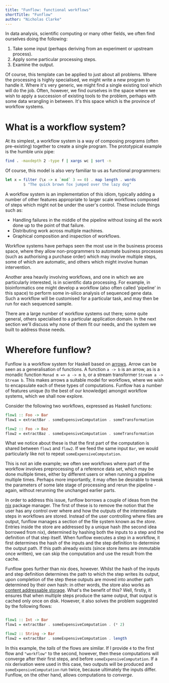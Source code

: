 ```yaml
---
title: "Funflow: functional workflows"
shortTitle: "Funflow"
author: "Nicholas Clarke"
---
```


In data analysis, scientific computing or many other fields, we often find
ourselves doing the following:

1. Take some input (perhaps deriving from an experiment or upstream process).
2. Apply some particular processing steps.
3. Examine the output.

Of course, this template can be applied to just about all problems. Where the
processing is highly specialised, we might write a new program to handle it.
Where it's very generic, we might find a single existing tool which will do the
job. Often, however, we find ourselves in the space where we wish to apply a
succession of existing tools to the problem, perhaps with some data wrangling in
between. It's this space which is the province of workflow systems.

What is a workflow system?
=======

At its simplest, a workflow system is a way of composing programs (often
pre-existing) together to create a single program. The prototypical example is
the humble unix pipe:

```bash
find . -maxdepth 2 -type f | xargs wc | sort -n
```

Of course, this model is also very familiar to us as functional programmers:

```haskell
let x = filter (\x -> x `mod` 3 == 0) . map length . words 
        $ "The quick brown fox jumped over the lazy dog"
```

A workflow system is an implementation of this idiom, typically adding a
number of other features appropriate to larger scale workflows composed of
steps which might not be under the user's control. These include things
such as:

- Handling failures in the middle of the pipeline without losing all the
  work done up to the point of that failure.
- Distributing work across multiple machines.
- Graphical composition and inspection of workflows.

Workflow systems have perhaps seen the most use in the business process space,
where they allow non-programmers to automate business processes (such as
authorising a purchase order) which may involve multiple steps, some of which
are automatic, and others which might involve human intervention.

Another area heavily involving workflows, and one in which we are particularly
interested, is in scientific data processing. For example, in bioinformatics
one might develop a workflow (also often called 'pipeline' in this space) to
perform some in-silico analysis of sequenced gene data. Such a workflow will
be customised for a particular task, and may then be run for each sequenced
sample.

There are a large number of workflow systems out there; some quite general,
others specialised to a particular application domain. In the next section we'll
discuss why none of them fit our needs, and the system we built to address
those needs.

Wherefore funflow?
=====

Funflow is a workflow system for Haskell based on
[arrows](https://www.haskell.org/arrows/). Arrow can be seen as a generalisation
of functions. A function `a -> b` is an arrow, as is a monadic function `Monad m
=> a -> m b`, or a stream transformer `Stream a -> Stream b`. This makes arrows
a suitable model for workflows, where we wish to encapsulate each of these types
of computations. Funflow has a number of features unique (to the best of our
knowledge) amongst workflow systems, which we shall now explore.

Consider the following two workflows, expressed as Haskell functions:

```haskell
flow1 :: Foo -> Bar
flow1 = extractBar . someExpensiveComputation . someTransformation

flow2 :: Foo -> Baz
flow2 = extractBaz . someExpensiveComputation . someTransformation
```

What we notice about these is that the first part of the computation is shared
between `flow1` and `flow2`. If we feed the same input `Bar`, we would
particularly like not to repeat `someExpensiveComputation`.

This is not an idle example; we often see workflows where part of the workflow
involves preprocessing of a reference data set, which may be done multiple
times, either by different users or when running a pipeline multiple times.
Perhaps more importantly, it may often be desirable to tweak the parameters of
some late stage of processing and rerun the pipeline - again, without rerunning
the unchanged earlier parts.

In order to address this issue, funflow borrows a couple of ideas from the
[nix](https://nixos.org/nix/) package manager. The first of these is to remove
the notion that the user has any control over where and how the outputs of the
intermediate steps in workflows are stored. Instead of the user controlling
where files are output, funflow manages a section of the file system known as
the _store_. Entries inside the store are addressed by a unique hash (the second
idea borrowed from nix), determined by hashing both the inputs to a step and the
definition of that step itself. When funflow executes a step in a workflow, it
first determines the hash of the inputs and the step definition to determine the
output path. If this path already exists (since store items are immutable once
written), we can skip the computation and use the result from the cache.

Funflow goes further than nix does, however. Whilst the hash of the inputs and
step definition determines the path to which the step writes its output, upon
completion of the step these outputs are moved into another path determined by
their _own_ hash: in other words, the store also works as [content addressable
storage](https://en.wikipedia.org/wiki/Content-addressable_storage). What's the
benefit of this? Well, firstly, it ensures that when multiple steps produce the
same output, that output is cached only once on disk. However, it also solves
the problem suggested by the following flows:

```haskell

flow1 :: Int -> Bar
flow1 = extractBar . someExpensiveComputation . (* 2)

flow2 :: String -> Bar
flow2 = extractBar . someExpensiveComputation . length
```

In this example, the _tails_ of the flows are similar. If I provide `4` to the
first flow and `"workflow"` to the second, however, then these computations will
converge after their first steps, and before `someExpensiveComputation`. If a
nix derivation were used in this case, two outputs will be produced and
`someExpensiveComputation` run twice, because ultimately the inputs differ.
Funflow, on the other hand, allows computations to _converge_. 
